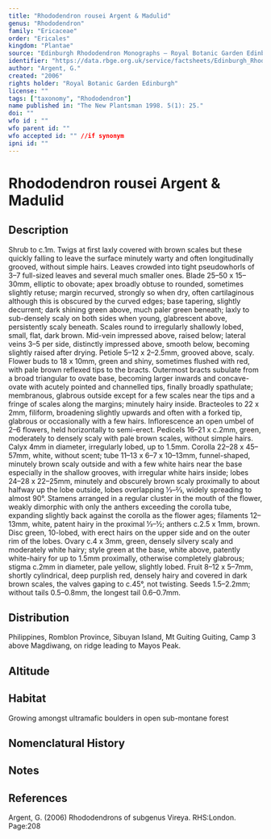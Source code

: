 ```yaml
---
title: "Rhododendron rousei Argent & Madulid"
genus: "Rhododendron"
family: "Ericaceae"
order: "Ericales"
kingdom: "Plantae"
source: "Edinburgh Rhododendron Monographs – Royal Botanic Garden Edinburgh"
identifier: "https://data.rbge.org.uk/service/factsheets/Edinburgh_Rhododendron_Monographs.xhtml"
author: "Argent, G."
created: "2006"
rights holder: "Royal Botanic Garden Edinburgh"
license: ""
tags: ["taxonomy", "Rhododendron"]
name published in: "The New Plantsman 1998. 5(1): 25."
doi: ""
wfo id : ""
wfo parent id: ""
wfo accepted id: "" //if synonym                      
ipni id: ""
---
```


                       

# Rhododendron rousei Argent & Madulid

## Description
Shrub to c.1m. Twigs at first laxly covered with brown scales but these quickly falling to leave the surface minutely warty and often longitudinally grooved, without simple hairs. Leaves crowded into tight pseudo­whorls of 3–7 full-sized leaves and several much smaller ones. Blade 25–50 x 15–30mm, elliptic to obovate; apex broadly obtuse to rounded, sometimes slightly retuse; margin recurved, strongly so when dry, often cartilaginous although this is obscured by the curved edges; base tapering, slightly decurrent; dark shining green above, much paler green beneath; laxly to sub-densely scaly on both sides when young, glabrescent above, persistently scaly beneath. Scales round to irregularly shallowly lobed, small, flat, dark brown. Mid-vein impressed above, raised below; lateral veins 3–5 per side, distinctly impressed above, smooth below, becoming slightly raised after drying. Petiole 5–12 x 2–2.5mm, grooved above, scaly. Flower buds to 18 x 10mm, green and shiny, sometimes flushed with red, with pale brown reflexed tips to the bracts. Outermost bracts subulate from a broad triangular to ovate base, becoming larger inwards and concave-ovate with acutely pointed and channelled tips, finally broadly spathulate; membranous, glabrous outside except for a few scales near the tips and a fringe of scales along the margins; minutely hairy inside. Bracteoles to 22 x 2mm, filiform, broadening slightly upwards and often with a forked tip, glabrous or occasionally with a few hairs. Inflorescence an open umbel of 2–6 flowers, held horizontally to semi-erect. Pedicels 16–21 x c.2mm, green, moderately to densely scaly with pale brown scales, without simple hairs. Calyx 4mm in diameter, irregularly lobed, up to 1.5mm. Corolla 22–28 x 45–57mm, white, without scent; tube 11–13 x 6–7 x 10–13mm, funnel-shaped, minutely brown scaly outside and with a few white hairs near the base especially in the shallow grooves, with irregu­lar white hairs inside; lobes 24–28 x 22–25mm, minutely and obscurely brown scaly proximally to about halfway up the lobe outside, lobes overlapping 1⁄3–2⁄3, widely spreading to almost 90°. Stamens arranged in a regular cluster in the mouth of the flower, weakly dimorph­ic with only the anthers exceeding the corolla tube, expanding slightly back against the corolla as the flower ages; filaments 12–13mm, white, patent hairy in the proximal 1⁄3–½; anthers c.2.5 x 1mm, brown. Disc green, 10-lobed, with erect hairs on the upper side and on the outer rim of the lobes. Ovary c.4 x 3mm, green, densely silvery scaly and moderately white hairy; style green at the base, white above, patently white-hairy for up to 1.5mm proximally, otherwise completely glabrous; stigma c.2mm in diameter, pale yellow, slightly lobed. Fruit 8–12 x 5–7mm, shortly cylindrical, deep purplish red, densely hairy and covered in dark brown scales, the valves gaping to c.45°, not twisting. Seeds 1.5–2.2mm; without tails 0.5–0.8mm, the longest tail 0.6–0.7mm.

## Distribution
Philippines, Romblon Province, Sibuyan Island, Mt Guiting Guiting, Camp 3 above Magdiwang, on ridge leading to Mayos Peak.

## Altitude


## Habitat
Growing amongst ultramafic boulders in open sub-montane forest

## Nomenclatural History

                       
## Notes


## References

Argent, G. (2006) Rhododendrons of subgenus Vireya. RHS:London. Page:208
